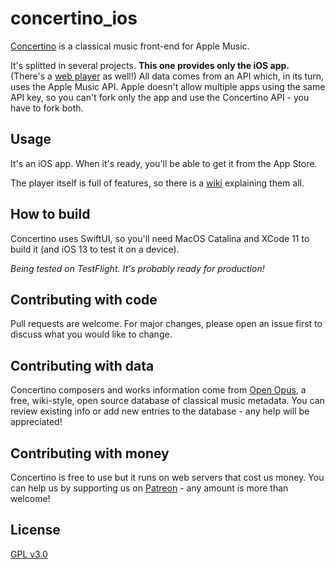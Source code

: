 # concertino_ios

[Concertino](https://getconcertino.com) is a classical music front-end for Apple Music.

It's splitted in several projects. **This one provides only the iOS app.** (There's a [web player](https://github.com/openopus-org/concertino_player) as well!) All data comes from an API which, in its turn, uses the Apple Music API. Apple doesn't allow multiple apps using the same API key, so you can't fork only the app and use the Concertino API - you have to fork both.

## Usage

It's an iOS app. When it's ready, you'll be able to get it from the App Store.

The player itself is full of features, so there is a [wiki](https://getconcertino.com/help) explaining them all.

## How to build

Concertino uses SwiftUI, so you'll need MacOS Catalina and XCode 11 to build it (and iOS 13 to test it on a device).

*Being tested on TestFlight. It's probably ready for production!*

## Contributing with code
Pull requests are welcome. For major changes, please open an issue first to discuss what you would like to change.

## Contributing with data
Concertino composers and works information come from [Open Opus](https://openopus.org), a free, wiki-style, open source database of classical music metadata. You can review existing info or add new entries to the database - any help will be appreciated!

## Contributing with money
Concertino is free to use but it runs on web servers that cost us money. You can help us by supporting us on [Patreon](https://www.patreon.com/openopus) - any amount is more than welcome!

## License
[GPL v3.0](https://choosealicense.com/licenses/gpl-3.0/)
